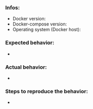 <!--
Hi there - thanks for filling an issue. Please ensure the following things before creating an issue - thank you! 🤓

- Check the repository. Please only create issue here that concern the Zammad Docker setup. Use the other repositories for other issues.
- Make sure to use the latest version of Zammads Docker containers via: docker-compose pull
- Please write the issue in english

* The upper textblock will be removed automatically when you submit your issue *
-->

### Infos:

* Docker version:
* Docker-compose version:
* Operating system (Docker host):


### Expected behavior:

*


### Actual behavior:

*


### Steps to reproduce the behavior:

*
